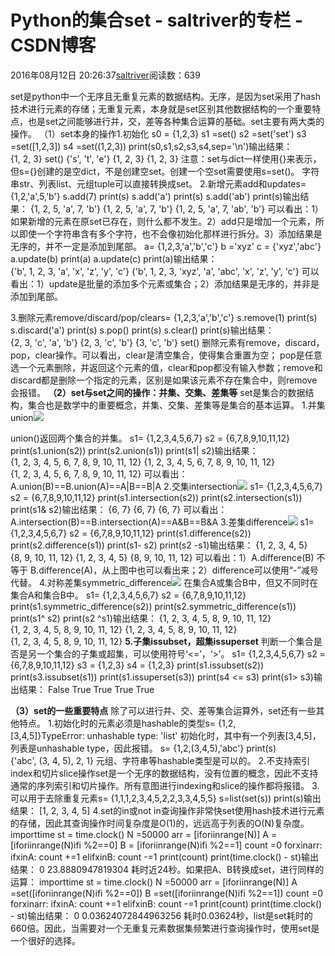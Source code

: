 
# Python的集合set - saltriver的专栏 - CSDN博客


2016年08月12日 20:26:37[saltriver](https://me.csdn.net/saltriver)阅读数：639


set是python中一个无序且无重复元素的数据结构。无序，是因为set采用了hash技术进行元素的存储；无重复元素，本身就是set区别其他数据结构的一个重要特点，也是set之间能够进行并，交，差等各种集合运算的基础。set主要有两大类的操作。
（1）set本身的操作1.初始化
s0 = {1,2,3}
s1 =set()
s2 =set('set')
s3 =set([1,2,3])
s4 =set((1,2,3))
print(s0,s1,s2,s3,s4,sep='\n')输出结果：
{1, 2, 3}
set()
{'s', 't', 'e'}
{1, 2, 3}
{1, 2, 3}
注意：set与dict一样使用{}来表示，但s={}创建的是空dict，不是创建空set。创建一个空set需要使用s=set()。
字符串str、列表list、元组tuple可以直接转换成set。
2.新增元素add和updates= {1,2,'a',5,'b'}
s.add(7)
print(s)
s.add('a')
print(s)
s.add('ab')
print(s)输出结果：
{1, 2, 5, 'a', 7, 'b'}
{1, 2, 5, 'a', 7, 'b'}
{1, 2, 5, 'a', 7, 'ab', 'b'}
可以看出：1）如果新增的元素在原set已存在，则什么都不发生。2）add只是增加一个元素，所以即使一个字符串含有多个字符，也不会像初始化那样进行拆分。3）添加结果是无序的，并不一定是添加到尾部。
a= {1,2,3,'a','b','c'}
b ='xyz'
c = {'xyz','abc'}
a.update(b)
print(a)
a.update(c)
print(a)输出结果：
{'b', 1, 2, 3, 'a', 'x', 'z', 'y', 'c'}
{'b', 1, 2, 3, 'xyz', 'a', 'abc', 'x', 'z', 'y', 'c'}
可以看出：1）update是批量的添加多个元素或集合；2）添加结果是无序的，并非是添加到尾部。

3.删除元素remove/discard/pop/clears= {1,2,3,'a','b','c'}
s.remove(1)
print(s)
s.discard('a')
print(s)
s.pop()
print(s)
s.clear()
print(s)输出结果：
{2, 3, 'c', 'a', 'b'}
{2, 3, 'c', 'b'}
{3, 'c', 'b'}
set()
删除元素有remove，discard，pop，clear操作。可以看出，clear是清空集合，使得集合重置为空；
pop是任意选一个元素删除，并返回这个元素的值，clear和pop都没有输入参数；remove和discard都是删除一个指定的元素，区别是如果该元素不存在集合中，则remove会报错。
**（2）set与set之间的操作：并集、交集、差集等**
set是集合的数据结构，集合也是数学中的重要概念，并集、交集、差集等是集合的基本运算。
1.并集union![](https://img-blog.csdn.net/20160812203400970)

union()返回两个集合的并集。
s1= {1,2,3,4,5,6,7}
s2 = {6,7,8,9,10,11,12}
print(s1.union(s2))
print(s2.union(s1))
print(s1| s2)输出结果：
{1, 2, 3, 4, 5, 6, 7, 8, 9, 10, 11, 12}
{1, 2, 3, 4, 5, 6, 7, 8, 9, 10, 11, 12}
{1, 2, 3, 4, 5, 6, 7, 8, 9, 10, 11, 12}
可以看出：A.union(B)==B.union(A)==A|B==B|A
2.交集intersection![](https://img-blog.csdn.net/20160812203445795)
s1= {1,2,3,4,5,6,7}
s2 = {6,7,8,9,10,11,12}
print(s1.intersection(s2))
print(s2.intersection(s1))
print(s1& s2)输出结果：
{6, 7}
{6, 7}
{6, 7}
可以看出：A.intersection(B)==B.intersection(A)==A&B==B&A
3.差集difference![](https://img-blog.csdn.net/20160812203501111)
s1= {1,2,3,4,5,6,7}
s2 = {6,7,8,9,10,11,12}
print(s1.difference(s2))
print(s2.difference(s1))
print(s1- s2)
print(s2 -s1)输出结果：
{1, 2, 3, 4, 5}
{8, 9, 10, 11, 12}
{1, 2, 3, 4, 5}
{8, 9, 10, 11, 12}
可以看出：1）A.difference(B) 不等于 B.difference(A)，从上图中也可以看出来；2）difference可以使用“-”减号代替。
4.对称差集symmetric_difference![](https://img-blog.csdn.net/20160812203516033)
在集合A或集合B中，但又不同时在集合A和集合B中。
s1= {1,2,3,4,5,6,7}
s2 = {6,7,8,9,10,11,12}
print(s1.symmetric_difference(s2))
print(s2.symmetric_difference(s1))
print(s1^ s2)
print(s2 ^s1)输出结果：
{1, 2, 3, 4, 5, 8, 9, 10, 11, 12}
{1, 2, 3, 4, 5, 8, 9, 10, 11, 12}
{1, 2, 3, 4, 5, 8, 9, 10, 11, 12}
{1, 2, 3, 4, 5, 8, 9, 10, 11, 12}
**5.子集issubset，超集issuperset**
判断一个集合是否是另一个集合的子集或超集，可以使用符号‘<=’，‘>’。
s1= {1,2,3,4,5,6,7}
s2 = {6,7,8,9,10,11,12}
s3 = {1,2,3}
s4 = {1,2,3}
print(s1.issubset(s2))
print(s3.issubset(s1))
print(s1.issuperset(s3))
print(s4 <= s3)
print(s1> s3)输出结果：
False
True
True
True
True

**（3）set的一些重要特点**
除了可以进行并、交、差等集合运算外，set还有一些其他特点。
1.初始化时的元素必须是hashable的类型s= {1,2,[3,4,5]}TypeError: unhashable type: 'list'
初始化时，其中有一个列表[3,4,5]，列表是unhashable type，因此报错。
s= {1,2,(3,4,5),'abc'}
print(s){'abc', (3, 4, 5), 2, 1}
元组、字符串等hashable类型是可以的。
2.不支持索引index和切片slice操作set是一个无序的数据结构，没有位置的概念，因此不支持通常的序列索引和切片操作。所有意图进行indexing和slice的操作都将报错。
3.可以用于去除重复元素s= {1,1,1,2,3,4,5,2,2,3,3,4,5,5}
s=list(set(s))
print(s)输出结果：
[1, 2, 3, 4, 5]
4.set的in或not in查询操作非常快set使用hash技术进行元素的存储，因此其查询操作时间复杂度是O(1)的，远远高于列表的O(N)复杂度。
importtime
st = time.clock()
N =50000
arr = [iforiinrange(N)]
A = [iforiinrange(N)ifi %2==0]
B = [iforiinrange(N)ifi %2==1]
count =0
forxinarr:
ifxinA:
count +=1
elifxinB:
count -=1
print(count)
print(time.clock() - st)输出结果：
0
23.8880947819304
耗时近24秒。如果把A、B转换成set，进行同样的运算：
importtime
st = time.clock()
N =50000
arr = [iforiinrange(N)]
A =set([iforiinrange(N)ifi %2==0])
B =set([iforiinrange(N)ifi %2==1])
count =0
forxinarr:
ifxinA:
count +=1
elifxinB:
count -=1
print(count)
print(time.clock() - st)输出结果：
0
0.03624072844963256
耗时0.03624秒，list是set耗时的660倍。因此，当需要对一个无重复元素数据集频繁进行查询操作时，使用set是一个很好的选择。


